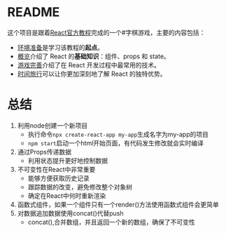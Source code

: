 # README

这个项目是跟着[React官方教程](https://zh-hans.reactjs.org/tutorial/tutorial.html)完成的一个#字棋游戏，主要的内容包括：

- [环境准备](https://zh-hans.reactjs.org/tutorial/tutorial.html#setup-for-the-tutorial)是学习该教程的**起点**。
- [概览](https://zh-hans.reactjs.org/tutorial/tutorial.html#overview)介绍了 React 的**基础知识**：组件、props 和 state。
- [游戏完善](https://zh-hans.reactjs.org/tutorial/tutorial.html#completing-the-game)介绍了在 React 开发过程中最常用的技术。
- [时间旅行](https://zh-hans.reactjs.org/tutorial/tutorial.html#adding-time-travel)可以让你更加深刻地了解 React 的独特优势。

# 总结

1. 利用node创建一个新项目
   - 执行命令`npx create-react-app my-app`生成名字为my-app的项目
   - `npm start`启动一个html开始页面，有代码发生修改就会实时编译
2. 通过Props传递数据
   - 利用状态提升更好地控制数据
3. 不可变性在React中非常重要
   - 能够方便获取历史记录
   - 跟踪数据的改变，避免修改整个对象树
   - 确定在React中何时重新渲染
4. 函数式组件，如果一个组件只有一个render()方法使用函数式组件会更简单
5. 对数据追加数据使用concat()代替push
   - concat(),合并数组，并且返回一个新的数组，确保了不可变性

